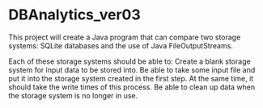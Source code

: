 # DBAnalytics_ver03
This project will create a Java program that can compare two storage systems: SQLite databases and the use of Java FileOutputStreams. 

Each of these storage systems should be able to:
  Create a blank storage system for input data to be stored into.
  Be able to take some input file and put it into the storage system created in the first step.
    At the same time, it should take the write times of this process.
  Be able to clean up data when the storage system is no longer in use.
